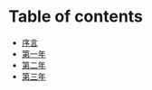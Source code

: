 # Table of contents

* [序言](README.md)
* [第一年](di-yi-nian.md)
* [第二年](di-er-nian.md)
* [第三年](di-san-nian.md)
